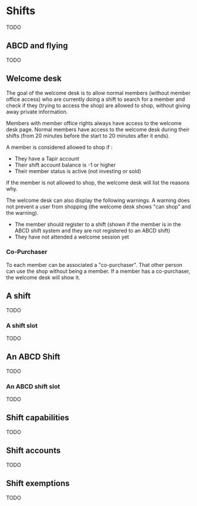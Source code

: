 # Shifts

TODO

## ABCD and flying

TODO

## Welcome desk

The goal of the welcome desk is to allow normal members (without member office access) who are currently doing a shift
to search for a member and check if they (trying to access the shop) are allowed to shop, without giving away private
information.

Members with member office rights always have access to the welcome desk page.
Normal members have access to the welcome desk during their shifts (from 20 minutes before the start to 20 minutes after
it ends).

A member is considered allowed to shop if :

- They have a Tapir account
- Their shift account balance is -1 or higher
- Their member status is active (not investing or sold)

If the member is not allowed to shop, the welcome desk will list the reasons why.

The welcome desk can also display the following warnings. A warning does not prevent a user from shopping (the welcome
desk shows "can shop" and the warning).

- The member should register to a shift (shown if the member is in the ABCD shift system and they are not registered to
  an ABCD shift)
- They have not attended a welcome session yet

### Co-Purchaser

To each member can be associated a "co-purchaser". That other person can use the shop without being a member. If a
member has a co-purchaser, the welcome desk will show it.

## A shift

TODO

### A shift slot

TODO

## An ABCD Shift

TODO

### An ABCD shift slot

TODO

## Shift capabilities

TODO

## Shift accounts

TODO

## Shift exemptions

TODO